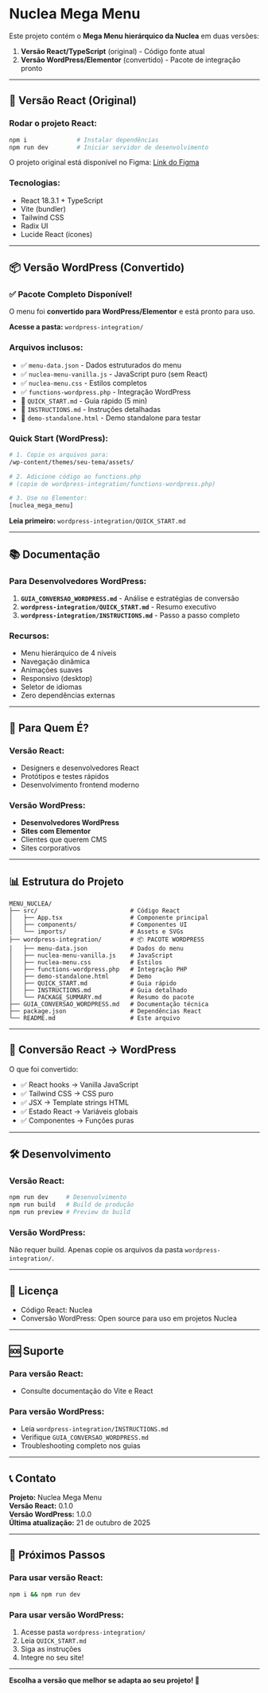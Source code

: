 
# Nuclea Mega Menu

Este projeto contém o **Mega Menu hierárquico da Nuclea** em duas versões:

1. **Versão React/TypeScript** (original) - Código fonte atual
2. **Versão WordPress/Elementor** (convertido) - Pacote de integração pronto

---

## 🚀 Versão React (Original)

### Rodar o projeto React:

```bash
npm i              # Instalar dependências
npm run dev        # Iniciar servidor de desenvolvimento
```

O projeto original está disponível no Figma: [Link do Figma](https://www.figma.com/design/K8gnXVuiaihAgZDxodvZYc/Recreate-Menu-Layout---REACT--c%C3%B3pia-)

### Tecnologias:
- React 18.3.1 + TypeScript
- Vite (bundler)
- Tailwind CSS
- Radix UI
- Lucide React (ícones)

---

## 📦 Versão WordPress (Convertido)

### ✅ Pacote Completo Disponível!

O menu foi **convertido para WordPress/Elementor** e está pronto para uso.

**Acesse a pasta:** `wordpress-integration/`

### Arquivos inclusos:
- ✅ `menu-data.json` - Dados estruturados do menu
- ✅ `nuclea-menu-vanilla.js` - JavaScript puro (sem React)
- ✅ `nuclea-menu.css` - Estilos completos
- ✅ `functions-wordpress.php` - Integração WordPress
- 📖 `QUICK_START.md` - Guia rápido (5 min)
- 📖 `INSTRUCTIONS.md` - Instruções detalhadas
- 📖 `demo-standalone.html` - Demo standalone para testar

### Quick Start (WordPress):

```bash
# 1. Copie os arquivos para:
/wp-content/themes/seu-tema/assets/

# 2. Adicione código ao functions.php
# (copie de wordpress-integration/functions-wordpress.php)

# 3. Use no Elementor:
[nuclea_mega_menu]
```

**Leia primeiro:** `wordpress-integration/QUICK_START.md`

---

## 📚 Documentação

### Para Desenvolvedores WordPress:
1. **`GUIA_CONVERSAO_WORDPRESS.md`** - Análise e estratégias de conversão
2. **`wordpress-integration/QUICK_START.md`** - Resumo executivo
3. **`wordpress-integration/INSTRUCTIONS.md`** - Passo a passo completo

### Recursos:
- Menu hierárquico de 4 níveis
- Navegação dinâmica
- Animações suaves
- Responsivo (desktop)
- Seletor de idiomas
- Zero dependências externas

---

## 🎯 Para Quem É?

### Versão React:
- Designers e desenvolvedores React
- Protótipos e testes rápidos
- Desenvolvimento frontend moderno

### Versão WordPress:
- **Desenvolvedores WordPress**
- **Sites com Elementor**
- Clientes que querem CMS
- Sites corporativos

---

## 📊 Estrutura do Projeto

```
MENU_NUCLEA/
├── src/                          # Código React
│   ├── App.tsx                   # Componente principal
│   ├── components/               # Componentes UI
│   └── imports/                  # Assets e SVGs
├── wordpress-integration/        # 📦 PACOTE WORDPRESS
│   ├── menu-data.json            # Dados do menu
│   ├── nuclea-menu-vanilla.js    # JavaScript
│   ├── nuclea-menu.css           # Estilos
│   ├── functions-wordpress.php   # Integração PHP
│   ├── demo-standalone.html      # Demo
│   ├── QUICK_START.md            # Guia rápido
│   ├── INSTRUCTIONS.md           # Guia detalhado
│   └── PACKAGE_SUMMARY.md        # Resumo do pacote
├── GUIA_CONVERSAO_WORDPRESS.md   # Documentação técnica
├── package.json                  # Dependências React
└── README.md                     # Este arquivo
```

---

## 🔄 Conversão React → WordPress

O que foi convertido:
- ✅ React hooks → Vanilla JavaScript
- ✅ Tailwind CSS → CSS puro
- ✅ JSX → Template strings HTML
- ✅ Estado React → Variáveis globais
- ✅ Componentes → Funções puras

---

## 🛠️ Desenvolvimento

### Versão React:
```bash
npm run dev     # Desenvolvimento
npm run build   # Build de produção
npm run preview # Preview do build
```

### Versão WordPress:
Não requer build. Apenas copie os arquivos da pasta `wordpress-integration/`.

---

## 📝 Licença

- Código React: Nuclea
- Conversão WordPress: Open source para uso em projetos Nuclea

---

## 🆘 Suporte

### Para versão React:
- Consulte documentação do Vite e React

### Para versão WordPress:
- Leia `wordpress-integration/INSTRUCTIONS.md`
- Verifique `GUIA_CONVERSAO_WORDPRESS.md`
- Troubleshooting completo nos guias

---

## 📞 Contato

**Projeto:** Nuclea Mega Menu  
**Versão React:** 0.1.0  
**Versão WordPress:** 1.0.0  
**Última atualização:** 21 de outubro de 2025

---

## 🎉 Próximos Passos

### Para usar versão React:
```bash
npm i && npm run dev
```

### Para usar versão WordPress:
1. Acesse pasta `wordpress-integration/`
2. Leia `QUICK_START.md`
3. Siga as instruções
4. Integre no seu site!

---

**Escolha a versão que melhor se adapta ao seu projeto! 🚀**  
